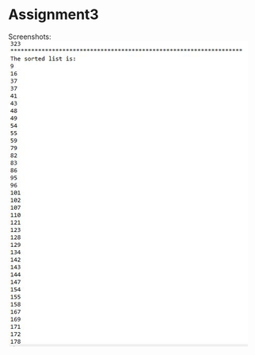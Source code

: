 # Assignment3
Screenshots:
![alt tag](https://github.com/ChrisKarpinski/Assignment3/blob/master/sort1.JPG)
